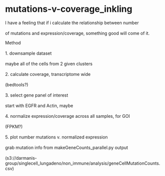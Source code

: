 # mutations-v-coverage_inkling
I have a feeling that if i calculate the relationship between number <br />		
of mutations and expression/coverage, something good will come of it. <br />			
		
Method <br />				
	1. downsample dataset <br />				
			maybe all of the cells from 2 given clusters <br />			
	2. calculate coverage, transcriptome wide <br />				
			(bedtools?) <br />			
	3. select gene panel of interest <br />		
			start with EGFR and Actin, maybe <br />			
	4. normalize expression/coverage across all samples, for GOI <br />			
			(FPKM?) <br />						
	5.  plot number mutations v. normalized expression <br />					
			grab mutation info from makeGeneCounts_parallel.py output  <br />					
			(s3://darmanis-group/singlecell_lungadeno/non_immune/analysis/geneCellMutationCounts.csv)<br />    				

			
